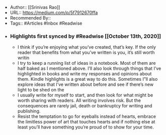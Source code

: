 - Author:: [[Srinivas Rao]]
- URL:: https://medium.com/p/5f7912670ffa
- Recommended By::
- Tags:: #Articles #Inbox #Readwise
- ### Highlights first synced by #Readwise [[October 13th, 2020]]
    - I think if you’re enjoying what you’ve created, that’s key. If the only reader that benefits from what you’ve written is you, it’s still worth writin 
    - I try to keep a running list of ideas in a notebook. Most of them are half baked as I mentioned above. I’ll also look through things that I’ve highlighted in books and write my responses and opinions about them. Kindle highlights is a great way to do this. Sometimes I”ll also explore ideas that I’ve written about before and see if there’s new light to be shed on the 
    - I usually write for myself to start, and then look for what might be worth sharing with readers. All writing involves risk. But the consequences are rarely jail, death or bankruptcy for writing and publishing. 
    - Resist the temptation to go for eyeballs instead of hearts, embrace the limitless power of art that touches hearts and if nothing else at least you’ll have something you’re proud of to show for your time. 
